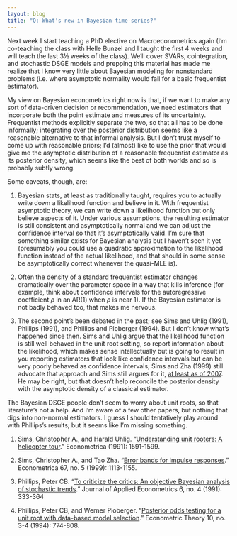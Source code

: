 ```yaml
---
layout: blog
title: "Q: What's new in Bayesian time-series?"
---
```


Next week I start teaching a PhD elective on Macroeconometrics again
(I’m co-teaching the class with Helle Bunzel and I taught the first 4
weeks and will teach the last 3½ weeks of the class). We’ll cover
SVARs, cointegration, and stochastic DSGE models and prepping this
material has made me realize that I know very little about Bayesian
modeling for nonstandard problems (i.e. where asymptotic normality
would fail for a basic frequentist estimator).

My view on Bayesian econometrics right now is that, if we want to make
any sort of data-driven decision or recommendation, we need estimators
that incorporate both the point estimate and measures of its
uncertainty. Frequentist methods explicitly separate the two, so that
all has to be done informally; integrating over the posterior
distribution seems like a reasonable alternative to that informal
analysis. But I don’t trust myself to come up with reasonable priors;
I’d (almost) like to use the prior that would give me the asymptotic
distribution of a reasonable frequentist estimator as its posterior
density, which seems like the best of both worlds and so is probably
subtly wrong.

Some caveats, though, are:

1. Bayesian stats, at least as traditionally taught, requires you to
actually write down a likelihood function and believe in it. With
frequentist asymptotic theory, we can write down a likelihood function
but only believe aspects of it. Under various assumptions, the
resulting estimator is still consistent and asymptotically normal and
we can adjust the confidence interval so that it’s asymptotically
valid. I’m sure that something similar exists for Bayesian analysis
but I haven’t seen it yet (presumably you could use a quadratic
approximation to the likelihood function instead of the actual
likelihood, and that should in some sense be asymptotically correct
whenever the quasi-MLE is).

2. Often the density of a standard frequentist estimator changes
dramatically over the parameter space in a way that kills inference
(for example, think about confidence intervals for the autoregressive
coefficient $ρ$ in an AR(1) when $ρ$ is near 1). If the Bayesian estimator
is not badly behaved too, that makes me nervous.

3. The second point’s been debated in the past; see Sims and Uhlig
(1991), Phillips (1991), and Phillips and Ploberger (1994). But I
don’t know what’s happened since then. Sims and Uhlig argue that the
likelihood function is still well behaved in the unit root setting, so
report information about the likelihood, which makes sense
intellectually but is going to result in you reporting estimators that
look like confidence intervals but can be very poorly behaved as
confidence intervals; Sims and Zha (1999) still advocate that approach
and Sims still argues for it, [at least as of
2007](http://sims.princeton.edu/yftp/EmetSoc607/AppliedBayes.pdf). He
may be right, but that doesn’t help reconcile the posterior density
with the asymptotic density of a classical estimator.

The Bayesian DSGE people don’t seem to worry about unit roots, so that literature’s not a help. And I’m aware of a few other papers, but nothing that digs into non-normal estimators. I guess I should tentatively play around with Phillips’s results; but it seems like I’m missing something.

1. Sims, Christopher A., and Harald Uhlig. “[Understanding unit
rooters: A helicopter
tour](http://www.jstor.org/stable/10.2307/2938280).” Econometrica
(1991): 1591-1599.

2. Sims, Christopher A., and Tao Zha. “[Error bands for impulse
responses](http://sims.princeton.edu/yftp/imperrs/m4Web.pdf).”
Econometrica 67, no. 5 (1999): 1113-1155.

3. Phillips, Peter CB. “[To criticize the critics: An objective
Bayesian analysis of stochastic
trends](https://cowles.econ.yale.edu/P/cp/p07b/p0798.pdf).” Journal of
Applied Econometrics 6, no. 4 (1991): 333-364

4. Phillips, Peter CB, and Werner Ploberger. “[Posterior odds testing
for a unit root with data-based model
selection](http://korora.econ.yale.edu/phillips/pubs/art/a101.pdf).”
Econometric Theory 10, no. 3-4 (1994): 774-808.
